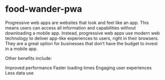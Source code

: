 # food-wander-pwa
Progressive web apps are websites that look and feel like an app.
This means users can access all information and capabilities without downloading a mobile app.
Instead, progressive web apps use modern web technology to deliver app-like experiences to users, right in their browsers.
They are a great option for businesses that don’t have the budget to invest in a mobile app.

Other benefits include:

Improved performance
Faster loading times
Engaging user experiences
Less data use
